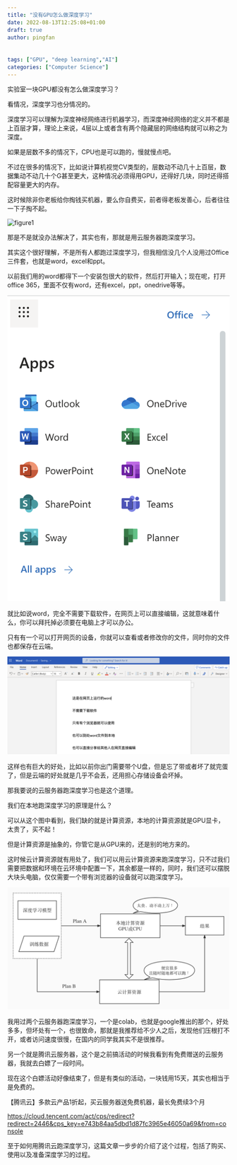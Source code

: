 ```yaml
---
title: "没有GPU怎么做深度学习"
date: 2022-08-13T12:25:08+01:00
draft: true
author: pingfan


tags: ["GPU", "deep learning","AI"]
categories: ["Computer Science"]
---
```



实验室一块GPU都没有怎么做深度学习？
    
看情况，深度学习也分情况的。

深度学习可以理解为深度神经网络进行机器学习，而深度神经网络的定义并不都是上百层才算，理论上来说，4层以上或者含有两个隐藏层的网络结构就可以称之为深度。

如果是层数不多的情况下，CPU也是可以跑的，慢就慢点吧。

不过在很多的情况下，比如说计算机视觉CV类型的，层数动不动几十上百层，数据集动不动几十个G甚至更大，这种情况必须得用GPU，还得好几块，同时还得搭配容量更大的内存。

这时候除非你老板给你掏钱买机器，要么你自费买，前者得老板发善心，后者往往一下子掏不起。

![figure1](https://www.pingfan.me/blog/static/images/tencent/2022-08-13-12-34-19.png)

那是不是就没办法解决了，其实也有，那就是用云服务器跑深度学习。

其实这个很好理解，不是所有人都跑过深度学习，但我相信没几个人没用过Office三件套，也就是word，excel和ppt。

以前我们用的word都得下一个安装包很大的软件，然后打开输入；现在呢，打开office 365，里面不仅有word，还有excel，ppt，onedrive等等。

![](2022-08-13-12-43-20.png)

就比如说word，完全不需要下载软件，在网页上可以直接编辑，这就意味着什么，你可以拜托掉必须要在电脑上才可以办公。

只有有一个可以打开网页的设备，你就可以查看或者修改你的文件，同时你的文件也都保存在云端。

![](2022-08-13-12-48-02.png)

这样也有巨大的好处，比如以前你出门需要带个U盘，但是忘了带或者坏了就完蛋了，但是云端的好处就是几乎不会丢，还用担心存储设备会坏掉。

那我要说的云服务器跑深度学习也是这个道理。

我们在本地跑深度学习的原理是什么？

可以从这个图中看到，我们缺的就是计算资源，本地的计算资源就是GPU显卡，太贵了，买不起！

但是计算资源是抽象的，你管它是从GPU来的，还是别的地方来的。

这时候云计算资源就有用处了，我们可以用云计算资源来跑深度学习，只不过我们需要把数据和环境在云环境中配置一下，其余都是一样的，同时，我们还可以摆脱大块头电脑，仅仅需要一个带有浏览器的设备就可以跑深度学习。

![](deep_learning.jpg)

我用过两个云服务器跑深度学习，一个是colab，也就是google推出的那个，好处多多，但坏处有一个，也很致命，那就是我推荐给不少人之后，发现他们压根打不开，或者访问速度很慢，在国内的同学我其实不是很推荐。

另一个就是腾讯云服务器，这个是之前搞活动的时候我看到有免费赠送的云服务器，我就去白嫖了一段时间。

现在这个白嫖活动好像结束了，但是有类似的活动，一块钱用15天，其实也相当于是免费的。

【腾讯云】多款云产品1折起，买云服务器送免费机器，最长免费续3个月

https://cloud.tencent.com/act/cps/redirect?redirect=2446&cps_key=e743b84aa5dbd1d87fc3965e46050a69&from=console

至于如何用腾讯云跑深度学习，这篇文章一步步的介绍了这个过程，包括了购买、使用以及准备深度学习的过程。

